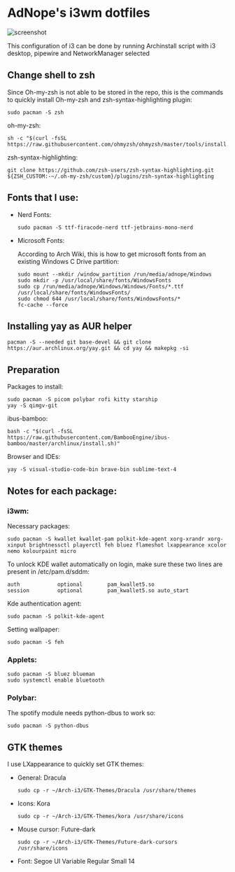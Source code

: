 # AdNope's i3wm dotfiles

![screenshot](https://i.imgur.com/k6W5gmD.png)

This configuration of i3 can be done by running Archinstall script with i3 desktop, pipewire and NetworkManager selected

## Change shell to zsh
Since Oh-my-zsh is not able to be stored in the repo, this is the commands to quickly install Oh-my-zsh and zsh-syntax-highlighting plugin:
```
sudo pacman -S zsh
```
oh-my-zsh:
```
sh -c "$(curl -fsSL https://raw.githubusercontent.com/ohmyzsh/ohmyzsh/master/tools/install.sh)"
```
zsh-syntax-highlighting:
```
git clone https://github.com/zsh-users/zsh-syntax-highlighting.git ${ZSH_CUSTOM:-~/.oh-my-zsh/custom}/plugins/zsh-syntax-highlighting
```

## Fonts that I use:
- Nerd Fonts:
    ```
    sudo pacman -S ttf-firacode-nerd ttf-jetbrains-mono-nerd
    ```
- Microsoft Fonts:

    According to Arch Wiki, this is how to get microsoft fonts from an existing Windows C Drive partition:
    ```
    sudo mount --mkdir /window_partition /run/media/adnope/Windows
    sudo mkdir -p /usr/local/share/fonts/WindowsFonts
    sudo cp /run/media/adnope/Windows/Windows/Fonts/*.ttf /usr/local/share/fonts/WindowsFonts/
    sudo chmod 644 /usr/local/share/fonts/WindowsFonts/*
    fc-cache --force
    ```

## Installing yay as AUR helper
```
pacman -S --needed git base-devel && git clone https://aur.archlinux.org/yay.git && cd yay && makepkg -si
```
## Preparation
Packages to install:
```
sudo pacman -S picom polybar rofi kitty starship
yay -S qimgv-git
```
ibus-bamboo:
```
bash -c "$(curl -fsSL https://raw.githubusercontent.com/BambooEngine/ibus-bamboo/master/archlinux/install.sh)"
```
Browser and IDEs:
```
yay -S visual-studio-code-bin brave-bin sublime-text-4
```

## Notes for each package:

### i3wm:
Necessary packages:
```
sudo pacman -S kwallet kwallet-pam polkit-kde-agent xorg-xrandr xorg-xinput brightnessctl playerctl feh bluez flameshot lxappearance xcolor nemo kolourpaint micro
```

To unlock KDE wallet automatically on login, make sure these two lines are present in /etc/pam.d/sddm:
```
auth            optional        pam_kwallet5.so
session         optional        pam_kwallet5.so auto_start
```
Kde authentication agent:
```
sudo pacman -S polkit-kde-agent
```

Setting wallpaper:
```
sudo pacman -S feh
```

### Applets:
```
sudo pacman -S bluez blueman
sudo systemctl enable bluetooth
```

### Polybar:
The spotify module needs python-dbus to work so:
```
sudo pacman -S python-dbus
```

## GTK themes
I use LXappearance to quickly set GTK themes:
- General: Dracula
    ```
    sudo cp -r ~/Arch-i3/GTK-Themes/Dracula /usr/share/themes
    ```
- Icons: Kora
    ```
    sudo cp -r ~/Arch-i3/GTK-Themes/kora /usr/share/icons
    ```
- Mouse cursor: Future-dark
    ```
    sudo cp -r ~/Arch-i3/GTK-Themes/Future-dark-cursors /usr/share/icons  
    ```
- Font: Segoe UI Variable Regular Small 14